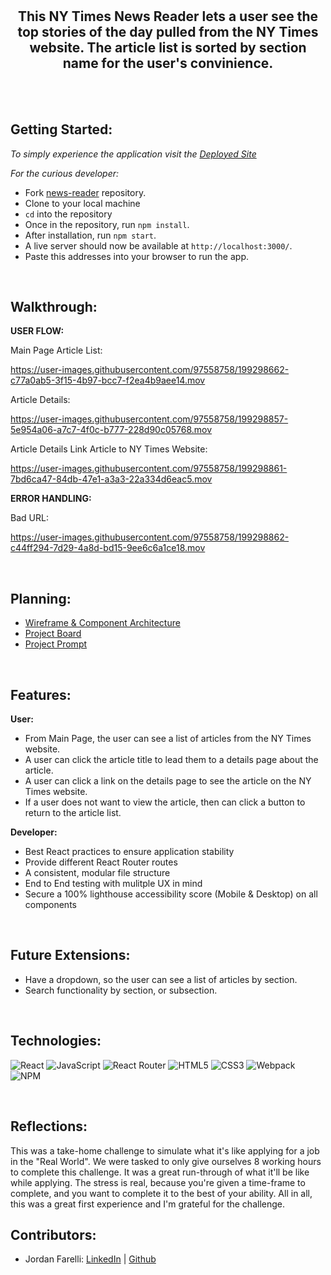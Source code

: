 <h2 align="center">
  <!-- <img alt="funky" src="./src/assets/mmlogo.png" width="738px"/> -->
<br>
<br>
  This NY Times News Reader lets a user see the top stories of the day pulled from the NY Times website.
  The article list is sorted by section name for the user's convinience.
</h2>
<br>
<div align="center">

<br>

</div>

## <b>Getting Started:</b>

_To simply experience the application visit the [Deployed Site](https://news-reader-teal.vercel.app/)_

_For the curious developer:_

* Fork [news-reader](https://github.com/jfarelli/news-reader) repository.
* Clone to your local machine
* `cd` into the repository
* Once in the repository, run `npm install`.
* After installation, run `npm start`.
* A live server should now be available at `http://localhost:3000/`.
* Paste this addresses into your browser to run the app.

<br>

## <b>Walkthrough:</b>

**USER FLOW:**

Main Page Article List:

https://user-images.githubusercontent.com/97558758/199298662-c77a0ab5-3f15-4b97-bcc7-f2ea4b9aee14.mov

Article Details:

https://user-images.githubusercontent.com/97558758/199298857-5e954a06-a7c7-4f0c-b777-228d90c05768.mov

Article Details Link Article to NY Times Website:

https://user-images.githubusercontent.com/97558758/199298861-7bd6ca47-84db-47e1-a3a3-22a334d6eac5.mov


**ERROR HANDLING:**

Bad URL:

https://user-images.githubusercontent.com/97558758/199298862-c44ff294-7d29-4a8d-bd15-9ee6c6a1ce18.mov

<br>

## <b>Planning:</b>

- [Wireframe & Component Architecture](https://www.figma.com/file/fKDJPzyMHtcSDRWS2151IU/News-Reader)<br>
- [Project Board](https://github.com/users/jfarelli/projects/4/views/1)
- [Project Prompt](https://mod4.turing.edu/projects/take_home/take_home_fe)

<br>

## <b>Features:</b>

**User:**

- From Main Page, the user can see a list of articles from the NY Times website.
- A user can click the article title to lead them to a details page about the article.
- A user can click a link on the details page to see the article on the NY Times website.
- If a user does not want to view the article, then can click a button to return to the article list.

**Developer:**

- Best React practices to ensure application stability
- Provide different React Router routes
- A consistent, modular file structure
- End to End testing with mulitple UX in mind
- Secure a 100% lighthouse accessibility score (Mobile & Desktop) on all components

<br>

## <b>Future Extensions:</b>

- Have a dropdown, so the user can see a list of articles by section.
- Search functionality by section, or subsection.

<br>

## <b>Technologies:</b>

![React](https://img.shields.io/badge/react-%2320232a.svg?style=for-the-badge&logo=react&logoColor=%2361DAFB)
![JavaScript](https://img.shields.io/badge/javascript-%23323330.svg?style=for-the-badge&logo=javascript&logoColor=%23F7DF1E)
![React Router](https://img.shields.io/badge/React_Router-CA4245?style=for-the-badge&logo=react-router&logoColor=white)
![HTML5](https://img.shields.io/badge/html5-%23E34F26.svg?style=for-the-badge&logo=html5&logoColor=white)
![CSS3](https://img.shields.io/badge/css3-%231572B6.svg?style=for-the-badge&logo=css3&logoColor=white)
![Webpack](https://img.shields.io/badge/webpack-%238DD6F9.svg?style=for-the-badge&logo=webpack&logoColor=black)
![NPM](https://img.shields.io/badge/NPM-%23000000.svg?style=for-the-badge&logo=npm&logoColor=white)
<!-- ![cypress](https://img.shields.io/badge/-cypress-%23E5E5E5?style=for-the-badge&logo=cypress&logoColor=058a5e) -->
<br>

## <b>Reflections:</b>

<p>This was a take-home challenge to simulate what it's like applying for a job in the "Real World". We were tasked to only give ourselves 8 working hours to complete this challenge. It was a great run-through of what it'll be like while applying. The stress is real, because you're given a time-frame to complete, and you want to complete it to the best of your ability.
All in all, this was a great first experience and I'm grateful for the challenge.</p>
</details>


## <b>Contributors:</b>

- Jordan Farelli:
  [LinkedIn](https://www.linkedin.com/in/jordan-farelli/) | [Github](https://github.com/jfarelli)